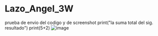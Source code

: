 # Lazo_Angel_3W
prueba de envio del codigo y de screenshot
print("la suma total del sig. resultado")
print(5+2)
![image](https://github.com/user-attachments/assets/528892fd-ff08-4e37-a027-6b9dfe80845f)

